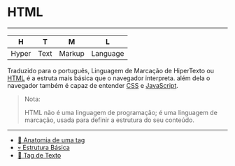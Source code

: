 # HTML

---

|H|T|M|L|
|:---:|:---:|:---:|:---:|
|Hyper|Text|Markup|Language|

Traduzido para o português, Linguagem de Marcação de HiperTexto ou [HTML](https://developer.mozilla.org/pt-BR/docs/Web/HTML) é a estruta mais básica que o navegador interpreta. além dela o navegador também é capaz de entender [CSS](https://developer.mozilla.org/pt-BR/docs/Web/CSS) e [JavaScript](https://developer.mozilla.org/pt-BR/docs/Web/JavaScript).

> Nota:
>
> HTML não é uma linguagem de programação; é uma linguagem de marcação, usada para definir a estrutura do seu conteúdo.

---

- [🔖 Anatomia de uma tag](./anatomy.md)
- [💀 Estrutura Básica](./basic.md)
- [🔖 Tag de Texto](./text_tags.md)
